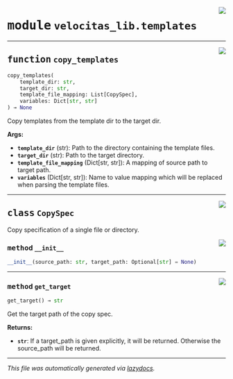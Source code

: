 <!-- markdownlint-disable -->

<a href="../velocitas_lib/templates.py#L0"><img align="right" style="float:right;" src="https://img.shields.io/badge/-source-cccccc?style=flat-square"></a>

# <kbd>module</kbd> `velocitas_lib.templates`





---

<a href="../velocitas_lib/templates.py#L38"><img align="right" style="float:right;" src="https://img.shields.io/badge/-source-cccccc?style=flat-square"></a>

## <kbd>function</kbd> `copy_templates`

```python
copy_templates(
    template_dir: str,
    target_dir: str,
    template_file_mapping: List[CopySpec],
    variables: Dict[str, str]
) → None
```

Copy templates from the template dir to the target dir. 



**Args:**
 
 - <b>`template_dir`</b> (str):  Path to the directory containing the template files. 
 - <b>`target_dir`</b> (str):  Path to the target directory. 
 - <b>`template_file_mapping`</b> (Dict[str, str]):  A mapping of source path to target path. 
 - <b>`variables`</b> (Dict[str, str]):  Name to value mapping which will be replaced when parsing the template files. 


---

<a href="../velocitas_lib/templates.py#L19"><img align="right" style="float:right;" src="https://img.shields.io/badge/-source-cccccc?style=flat-square"></a>

## <kbd>class</kbd> `CopySpec`
Copy specification of a single file or directory. 

<a href="../velocitas_lib/templates.py#L22"><img align="right" style="float:right;" src="https://img.shields.io/badge/-source-cccccc?style=flat-square"></a>

### <kbd>method</kbd> `__init__`

```python
__init__(source_path: str, target_path: Optional[str] = None)
```








---

<a href="../velocitas_lib/templates.py#L26"><img align="right" style="float:right;" src="https://img.shields.io/badge/-source-cccccc?style=flat-square"></a>

### <kbd>method</kbd> `get_target`

```python
get_target() → str
```

Get the target path of the copy spec. 



**Returns:**
 
 - <b>`str`</b>:  If a target_path is given explicitly, it will be returned.  Otherwise the source_path will be returned. 




---

_This file was automatically generated via [lazydocs](https://github.com/ml-tooling/lazydocs)._
